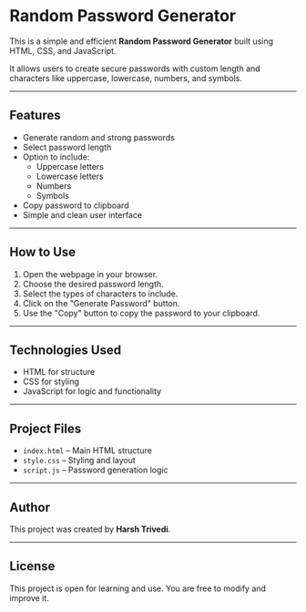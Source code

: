 # Random Password Generator

This is a simple and efficient **Random Password Generator** built using HTML, CSS, and JavaScript.

It allows users to create secure passwords with custom length and characters like uppercase, lowercase, numbers, and symbols.

---

## Features

- Generate random and strong passwords
- Select password length
- Option to include:
  - Uppercase letters
  - Lowercase letters
  - Numbers
  - Symbols
- Copy password to clipboard
- Simple and clean user interface

---

## How to Use

1. Open the webpage in your browser.
2. Choose the desired password length.
3. Select the types of characters to include.
4. Click on the "Generate Password" button.
5. Use the "Copy" button to copy the password to your clipboard.

---

## Technologies Used

- HTML for structure
- CSS for styling
- JavaScript for logic and functionality

---

## Project Files

- `index.html` – Main HTML structure
- `style.css` – Styling and layout
- `script.js` – Password generation logic

---

## Author

This project was created by **Harsh Trivedi**.

---

## License

This project is open for learning and use. You are free to modify and improve it.
